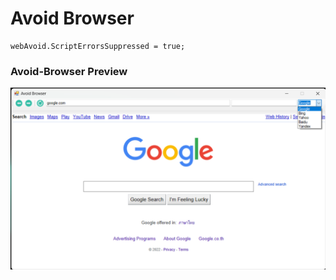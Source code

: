 # Avoid Browser

```
webAvoid.ScriptErrorsSuppressed = true;
```

### Avoid-Browser Preview
![This is an image](https://github.com/yarzardhiyit/yarzardhiyit/blob/main/avoidBrowser.png)
